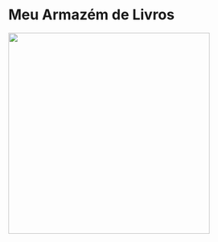 

# Meu Armazém de Livros
 
  <img src="https://media.giphy.com/media/h5dMMaqerqbOKSs3o9/giphy.gif" min-width="400px" max-width="400px" width="400px" align="central">
